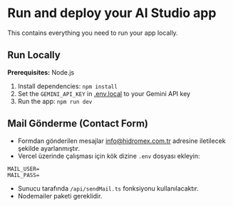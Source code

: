 # Run and deploy your AI Studio app

This contains everything you need to run your app locally.

## Run Locally

**Prerequisites:**  Node.js


1. Install dependencies:
   `npm install`
2. Set the `GEMINI_API_KEY` in [.env.local](.env.local) to your Gemini API key
3. Run the app:
   `npm run dev`

## Mail Gönderme (Contact Form)

- Formdan gönderilen mesajlar info@hidromex.com.tr adresine iletilecek şekilde ayarlanmıştır.
- Vercel üzerinde çalışması için kök dizine `.env` dosyası ekleyin:

```
MAIL_USER=
MAIL_PASS=
```

- Sunucu tarafında `/api/sendMail.ts` fonksiyonu kullanılacaktır.
- Nodemailer paketi gereklidir.
